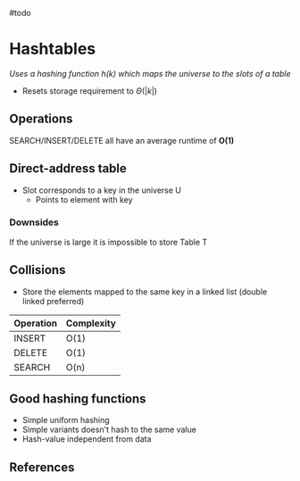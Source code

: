 #todo 

# Hashtables
*Uses a hashing function h(k) which maps the universe to the slots of a table*
- Resets storage requirement to $\Theta(|k|)$

## Operations
SEARCH/INSERT/DELETE all have an average runtime of **O(1)**

## Direct-address table
- Slot corresponds to a key in the universe U
	- Points to element with key

### Downsides
If the universe is large it is impossible to store Table T

## Collisions
- Store the elements mapped to the same key in a linked list (double linked preferred)

| Operation | Complexity |
| --------- | ---------- |
| INSERT    | O(1)       |
| DELETE    | O(1)       |
| SEARCH    | O(n)           |

## Good hashing functions
- Simple uniform hashing
- Simple variants doesn't hash to the same value
- Hash-value independent from data
## References